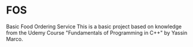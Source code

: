 # FOS
Basic Food Ordering Service
This is a basic project based on knowledge from the Udemy Course "Fundamentals of Programming in C++" by Yassin Marco.
